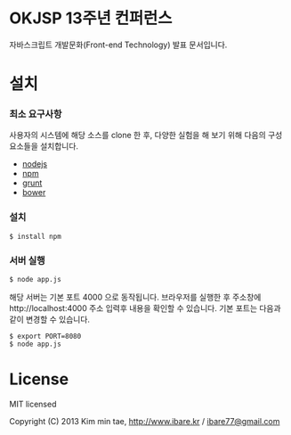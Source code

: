 OKJSP 13주년 컨퍼런스
=================
자바스크립트 개발문화(Front-end Technology) 발표 문서입니다.

# 설치

### 최소 요구사항

사용자의 시스템에 해당 소스를 clone 한 후, 다양한 실험을 해 보기 위해 다음의 구성 요소들을 설치합니다.

* [nodejs](http://nodejs.org/download)
* [npm](https://github.com/isaacs/npm)
* [grunt](http://gruntjs.com/installing-grunt)
* [bower](http://bower.io)

### 설치

```
$ install npm
```

### 서버 실행

```
$ node app.js
```

해당 서버는 기본 포트 4000 으로 동작됩니다. 브라우저를 실행한 후 주소창에 http://localhost:4000 주소 입력후 내용을 확인할 수 있습니다. 기본 포트는 다음과 같이 변경할 수 있습니다.

```
$ export PORT=8080
$ node app.js
```


# License 

MIT licensed

Copyright (C) 2013 Kim min tae, <http://www.ibare.kr> / <ibare77@gmail.com>
